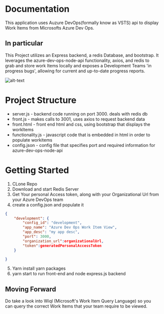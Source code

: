 # Documentation
This application uses Auzure DevOps(formally know as VSTS) api to display Work Items from Microsofts Azure Dev Ops.

## In particular
This Project utilizes an Express backend, a redis Database, and bootstrap.
It leverages the azure-dev-ops-node-api functionality, axios, and redis to grab and store work Items locally and exposes a Development Teams 'in progress bugs', allowing for current and up-to-date progress reports.

![alt-text](https://github.com/chrisabedi/Azure_DevOps_WorkItems/img.jpg)

# Project Structure
  * server.js - backend code running on port 3000. deals with redis db
  * front.js - makes calls to 3001, uses axios to request backend data
  * front.html - front end html and css, using bootstrap that displays the workItems
  * functionality.js - javascript code that is embedded in html in order to populate workitems
  * config.json - config file that specifies port and required information for azure-dev-ops-node-api 


# Getting Started
1. CLone Repo
2. Download and start Redis Server 
3. Get Your personal Access token, along with your Organizational Url from your Azure DevOps team
4. create a config.json and populate it 
```json
{
    "development": {
        "config_id": "development",
        "app_name": "Azure Dev Ops Work Item View",
        "app_desc": "my app desc",
        "port": 3000,
        "organization_url":organizationalUrl,
        "token":generatedPersonalAccessToken
    }

}

```

5. Yarn install yarn packages 
6. yarn start to run front-end and node express.js backend

## Moving Forward
Do take a look into Wiql (Microsoft's Work Item Query Language) so you can query the correct Work Items that your team require to be viewed.